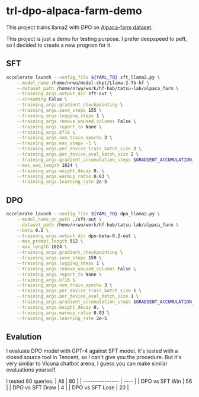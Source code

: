 # trl-dpo-alpaca-farm-demo

This project trains llama2 with DPO on [Alpaca-farm dataset](https://huggingface.co/datasets/tatsu-lab/alpaca_farm/viewer/alpaca_noisy_multi_preference).

This project is just a demo for testing purpose. I prefer deepspeed to peft, so I decided to
create a new program for it.

## SFT

```bash
accelerate launch --config_file ${YAML_TO} sft_llama2.py \
    --model_name /home/nrwu/model-ckpt/Llama-2-7b-hf \
    --dataset_path /home/nrwu/work/hf-hub/tatsu-lab/alpaca_farm \
    --training_args.output_dir sft-out \
    --streaming False \
    --training_args.gradient_checkpointing \
    --training_args.save_steps 155 \
    --training_args.logging_steps 1 \
    --training_args.remove_unused_columns False \
    --training_args.report_to None \
    --training_args.bf16 \
    --training_args.num_train_epochs 3 \
    --training_args.max_steps -1 \
    --training_args.per_device_train_batch_size 2 \
    --training_args.per_device_eval_batch_size 2 \
    --training_args.gradient_accumulation_steps $GRADIENT_ACCUMULATION_STEPS \
    --max_seq_length 1024 \
    --training_args.weight_decay 0. \
    --training_args.warmup_ratio 0.03 \
    --training_args.learning_rate 2e-5
```

## DPO

```bash
accelerate launch --config_file ${YAML_TO} dpo_llama2.py \
    --model_name_or_path ./sft-out \
    --dataset_path /home/nrwu/work/hf-hub/tatsu-lab/alpaca_farm \
    --beta 0.2 \
    --training_args.output_dir dpo-beta-0.2-out \
    --max_prompt_length 512 \
    --max_length 1024 \
    --training_args.gradient_checkpointing \
    --training_args.save_steps 150 \
    --training_args.logging_steps 1 \
    --training_args.remove_unused_columns False \
    --training_args.report_to None \
    --training_args.bf16 \
    --training_args.num_train_epochs 3 \
    --training_args.per_device_train_batch_size 1 \
    --training_args.per_device_eval_batch_size 1 \
    --training_args.gradient_accumulation_steps $GRADIENT_ACCUMULATION_STEPS \
    --training_args.weight_decay 0. \
    --training_args.warmup_ratio 0.03 \
    --training_args.learning_rate 2e-5
```

## Evalution

I evaluate DPO model with GPT-4 against SFT model.
It's tested with a closed source tool in Tencent, so I can't give you the procedure. But it's
very similar to Vicuna chatbot arena, I guess you can make similar evaluations yourself.

I tested 80 queries.
| All             | 80   |
| --------------- | ---- |
| DPO vs SFT Win  | 56   |
| DPO vs SFT Draw | 4    |
| DPO vs SFT Lose | 20   |
